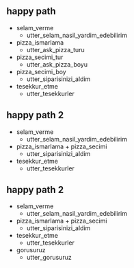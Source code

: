 ## happy path
* selam_verme
  - utter_selam_nasil_yardim_edebilirim
* pizza_ismarlama
  - utter_ask_pizza_turu
* pizza_secimi_tur
  - utter_ask_pizza_boyu
* pizza_secimi_boy
  - utter_siparisinizi_aldim
* tesekkur_etme
  - utter_tesekkurler

 
## happy path 2
* selam_verme
  - utter_selam_nasil_yardim_edebilirim
* pizza_ismarlama + pizza_secimi
  - utter_siparisinizi_aldim
* tesekkur_etme
  - utter_tesekkurler

## happy path 2
* selam_verme
  - utter_selam_nasil_yardim_edebilirim
* pizza_ismarlama + pizza_secimi
  - utter_siparisinizi_aldim
* tesekkur_etme
  - utter_tesekkurler
* gorusuruz
  - utter_gorusuruz